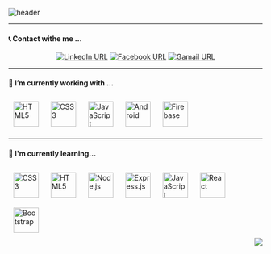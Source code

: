 ![header](https://www.linkpicture.com/q/300-design-1.png)
<hr> 

#### 📞 Contact withe me ... 
<div align="center">

[![LinkedIn URL](https://img.shields.io/static/v1?color=red&label=linkedin&logo=linkedin&logoColor=white&style=for-the-badge&message=Connect)](https://www.linkedin.com/in//mte-tonmoy) [![Facebook URL](https://img.shields.io/static/v1?color=red&label=Facebook&logo=Facebook&logoColor=white&style=for-the-badge&message=Message)](https://www.facebook.com/mte.tonmoy)  [![Gamail URL](https://img.shields.io/static/v1?color=red&label=Gmail&logo=Gmail&logoColor=white&style=for-the-badge&message=mail)](mailto:toufique0611@gmail.com?subject=Olá%20Stefany)

</div>  

<hr>

#### 🔭 I’m currently working with ...  
<div align="left">  
<img style="margin: 10px" src="https://profilinator.rishav.dev/skills-assets/html5-original-wordmark.svg" alt="HTML5" height="50" />  
<img style="margin: 10px" src="https://profilinator.rishav.dev/skills-assets/css3-original-wordmark.svg" alt="CSS3" height="50" />  
<img style="margin: 10px" src="https://profilinator.rishav.dev/skills-assets/javascript-original.svg" alt="JavaScript" height="50" />  
<img style="margin: 10px" src="https://profilinator.rishav.dev/skills-assets/android-original-wordmark.svg" alt="Android" height="50" />  
<img style="margin: 10px" src="https://profilinator.rishav.dev/skills-assets/firebase.png" alt="Firebase" height="50" />  
</div>

<hr>

#### 🌱 I'm currently learning...  
<div align="left">  
<img style="margin: 10px" src="https://profilinator.rishav.dev/skills-assets/css3-original-wordmark.svg" alt="CSS3" height="50" />  
<img style="margin: 10px" src="https://profilinator.rishav.dev/skills-assets/html5-original-wordmark.svg" alt="HTML5" height="50" />  
<img style="margin: 10px" src="https://profilinator.rishav.dev/skills-assets/nodejs-original-wordmark.svg" alt="Node.js" height="50" />  
<img style="margin: 10px" src="https://profilinator.rishav.dev/skills-assets/express-original-wordmark.svg" alt="Express.js" height="50" />  
<img style="margin: 10px" src="https://profilinator.rishav.dev/skills-assets/javascript-original.svg" alt="JavaScript" height="50" />  
<img style="margin: 10px" src="https://profilinator.rishav.dev/skills-assets/react-original-wordmark.svg" alt="React" height="50" />  
<img style="margin: 10px" src="https://profilinator.rishav.dev/skills-assets/bootstrap-plain.svg" alt="Bootstrap" height="50" />  
</div>

<div align="right">
<img src="https://komarev.com/ghpvc/?username=rishavanand&&style=flat-square" align="center" />
</div>  




